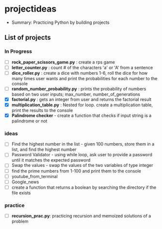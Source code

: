 # projectideas
- Summary: Practicing Python by building projects 


## List of projects

### In Progress
- [ ] **rock_paper_scissors_game.py** : create a rps game 
- [ ] **letter_counter.py** : count # of the characters 'a' or 'A' from a sentence  
- [ ] **dice_roller.py** : create a dice with numbers 1-6, roll the dice for how many times user wants and print the probabilities for each number to the console 
- [ ] **random_number_probability.py** : prints the probability of numbers based on two user inputs; max_number, number_of_generations
- [x] **factorial.py** : gets an integer from user and returns the factorial result 
- [x] **multiplication_table.py** : Nested for loop. create a multiplication table, print the results to the console
- [x] **Palindrome checker** - create a function that checks if input string is a palindrome or not

### ideas

- [ ] Find the highest number in the list - given 100 numbers, store them in a list, and find the highest number
- [ ] Password Validator - using while loop, ask user to provide a password until it matches the expected password
- [ ] Swap the values - swap the values of the two variables of type integer
- [ ] find the prime numbers from 1-100 and print them to the console
- [ ] youtube_from_terminal
- [ ] Google_news
- [ ] create a function that returns a boolean by searching the directory if the file exists
### practice
- [ ] **recursion_prac.py**: practicing recursion and memoized solutions of a problem
